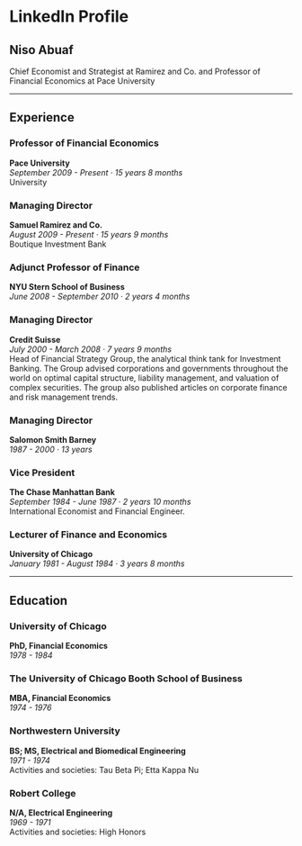 # LinkedIn Profile

## Niso Abuaf
Chief Economist and Strategist at Ramirez and Co. and Professor of Financial Economics at Pace University

---

## Experience

### Professor of Financial Economics
**Pace University**  
*September 2009 - Present · 15 years 8 months*  
University

### Managing Director
**Samuel Ramirez and Co.**  
*August 2009 - Present · 15 years 9 months*  
Boutique Investment Bank

### Adjunct Professor of Finance
**NYU Stern School of Business**  
*June 2008 - September 2010 · 2 years 4 months*

### Managing Director
**Credit Suisse**  
*July 2000 - March 2008 · 7 years 9 months*  
Head of Financial Strategy Group, the analytical think tank for Investment Banking. The Group advised corporations and governments throughout the world on optimal capital structure, liability management, and valuation of complex securities. The group also published articles on corporate finance and risk management trends.

### Managing Director
**Salomon Smith Barney**  
*1987 - 2000 · 13 years*

### Vice President
**The Chase Manhattan Bank**  
*September 1984 - June 1987 · 2 years 10 months*  
International Economist and Financial Engineer.

### Lecturer of Finance and Economics
**University of Chicago**  
*January 1981 - August 1984 · 3 years 8 months*

---

## Education

### University of Chicago
**PhD, Financial Economics**  
*1978 - 1984*

### The University of Chicago Booth School of Business
**MBA, Financial Economics**  
*1974 - 1976*

### Northwestern University
**BS; MS, Electrical and Biomedical Engineering**  
*1971 - 1974*  
Activities and societies: Tau Beta Pi; Etta Kappa Nu

### Robert College
**N/A, Electrical Engineering**  
*1969 - 1971*  
Activities and societies: High Honors 
